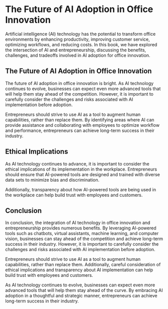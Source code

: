 The Future of AI Adoption in Office Innovation
=====================================================================

Artificial intelligence (AI) technology has the potential to transform office environments by enhancing productivity, improving customer service, optimizing workflows, and reducing costs. In this book, we have explored the intersection of AI and entrepreneurship, discussing the benefits, challenges, and tradeoffs involved in AI adoption for office innovation.

The Future of AI Adoption in Office Innovation
----------------------------------------------

The future of AI adoption in office innovation is bright. As AI technology continues to evolve, businesses can expect even more advanced tools that will help them stay ahead of the competition. However, it is important to carefully consider the challenges and risks associated with AI implementation before adoption.

Entrepreneurs should strive to use AI as a tool to augment human capabilities, rather than replace them. By identifying areas where AI can provide assistance and collaborating with employees to optimize workflow and performance, entrepreneurs can achieve long-term success in their industry.

Ethical Implications
--------------------

As AI technology continues to advance, it is important to consider the ethical implications of its implementation in the workplace. Entrepreneurs should ensure that AI-powered tools are designed and trained with diverse data sets to minimize bias and discrimination.

Additionally, transparency about how AI-powered tools are being used in the workplace can help build trust with employees and customers.

Conclusion
----------

In conclusion, the integration of AI technology in office innovation and entrepreneurship provides numerous benefits. By leveraging AI-powered tools such as chatbots, virtual assistants, machine learning, and computer vision, businesses can stay ahead of the competition and achieve long-term success in their industry. However, it is important to carefully consider the challenges and risks associated with AI implementation before adoption.

Entrepreneurs should strive to use AI as a tool to augment human capabilities, rather than replace them. Additionally, careful consideration of ethical implications and transparency about AI implementation can help build trust with employees and customers.

As AI technology continues to evolve, businesses can expect even more advanced tools that will help them stay ahead of the curve. By embracing AI adoption in a thoughtful and strategic manner, entrepreneurs can achieve long-term success in their industry.
